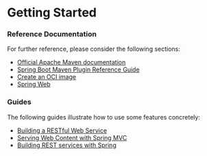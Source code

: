 # Getting Started

### Reference Documentation

For further reference, please consider the following sections:

* [Official Apache Maven documentation](https://maven.apache.org/guides/index.html)
* [Spring Boot Maven Plugin Reference Guide](https://docs.spring.io/spring-boot/docs/2.6.3/maven-plugin/reference/html/)
* [Create an OCI image](https://docs.spring.io/spring-boot/docs/2.6.3/maven-plugin/reference/html/#build-image)
* [Spring Web](https://docs.spring.io/spring-boot/docs/2.6.3/reference/htmlsingle/#boot-features-developing-web-applications)

### Guides

The following guides illustrate how to use some features concretely:

* [Building a RESTful Web Service](https://spring.io/guides/gs/rest-service/)
* [Serving Web Content with Spring MVC](https://spring.io/guides/gs/serving-web-content/)
* [Building REST services with Spring](https://spring.io/guides/tutorials/bookmarks/)

